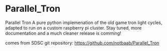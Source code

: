 Parallel_Tron
=============

Parallel Tron
A pure python implemenation of the old game tron light cycles, adapted to run on a custom raspberry pi cluster. 
Stay tuned, more documentation and a much cleaner release is comming!

comes from SDSC git repository: https://github.com/notbaab/Parallel_Tron
